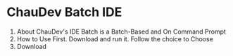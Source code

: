# ChauDev Batch IDE
1. About
ChauDev's IDE Batch is a Batch-Based and On Command Prompt
2. How to Use
First. Download and run it. Follow the choice to Choose
3. Download
